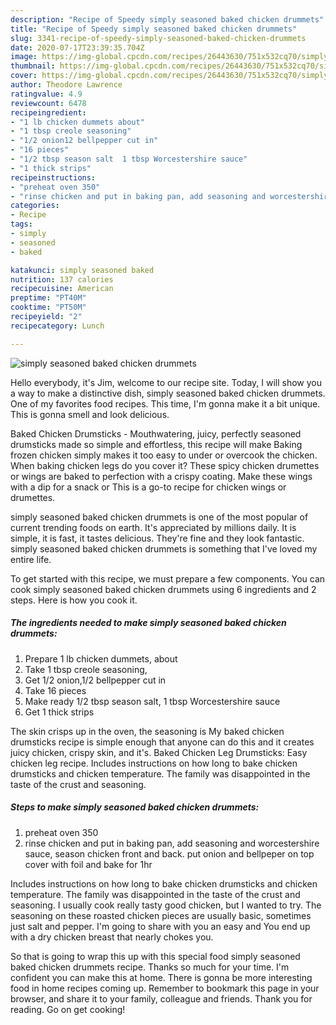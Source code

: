 ```yaml
---
description: "Recipe of Speedy simply seasoned baked chicken drummets"
title: "Recipe of Speedy simply seasoned baked chicken drummets"
slug: 3341-recipe-of-speedy-simply-seasoned-baked-chicken-drummets
date: 2020-07-17T23:39:35.704Z
image: https://img-global.cpcdn.com/recipes/26443630/751x532cq70/simply-seasoned-baked-chicken-drummets-recipe-main-photo.jpg
thumbnail: https://img-global.cpcdn.com/recipes/26443630/751x532cq70/simply-seasoned-baked-chicken-drummets-recipe-main-photo.jpg
cover: https://img-global.cpcdn.com/recipes/26443630/751x532cq70/simply-seasoned-baked-chicken-drummets-recipe-main-photo.jpg
author: Theodore Lawrence
ratingvalue: 4.9
reviewcount: 6478
recipeingredient:
- "1 lb chicken dummets about"
- "1 tbsp creole seasoning"
- "1/2 onion12 bellpepper cut in"
- "16 pieces"
- "1/2 tbsp season salt  1 tbsp Worcestershire sauce"
- "1 thick strips"
recipeinstructions:
- "preheat oven 350"
- "rinse chicken and put in baking pan, add seasoning and worcestershire sauce, season chicken front and back. put onion and bellpeper on top cover with foil and bake for 1hr"
categories:
- Recipe
tags:
- simply
- seasoned
- baked

katakunci: simply seasoned baked 
nutrition: 137 calories
recipecuisine: American
preptime: "PT40M"
cooktime: "PT50M"
recipeyield: "2"
recipecategory: Lunch

---
```



![simply seasoned baked chicken drummets](https://img-global.cpcdn.com/recipes/26443630/751x532cq70/simply-seasoned-baked-chicken-drummets-recipe-main-photo.jpg)

Hello everybody, it's Jim, welcome to our recipe site. Today, I will show you a way to make a distinctive dish, simply seasoned baked chicken drummets. One of my favorites food recipes. This time, I'm gonna make it a bit unique. This is gonna smell and look delicious.

Baked Chicken Drumsticks - Mouthwatering, juicy, perfectly seasoned drumsticks made so simple and effortless, this recipe will make Baking frozen chicken simply makes it too easy to under or overcook the chicken. When baking chicken legs do you cover it? These spicy chicken drumettes or wings are baked to perfection with a crispy coating. Make these wings with a dip for a snack or This is a go-to recipe for chicken wings or drumettes.

simply seasoned baked chicken drummets is one of the most popular of current trending foods on earth. It's appreciated by millions daily. It is simple, it is fast, it tastes delicious. They're fine and they look fantastic. simply seasoned baked chicken drummets is something that I've loved my entire life.


To get started with this recipe, we must prepare a few components. You can cook simply seasoned baked chicken drummets using 6 ingredients and 2 steps. Here is how you cook it.

<!--inarticleads1-->

##### The ingredients needed to make simply seasoned baked chicken drummets:

1. Prepare 1 lb chicken dummets, about
1. Take 1 tbsp creole seasoning,
1. Get 1/2 onion,1/2 bellpepper cut in
1. Take 16 pieces
1. Make ready 1/2 tbsp season salt,  1 tbsp Worcestershire sauce
1. Get 1 thick strips


The skin crisps up in the oven, the seasoning is My baked chicken drumsticks recipe is simple enough that anyone can do this and it creates juicy chicken, crispy skin, and it&#39;s. Baked Chicken Leg Drumsticks: Easy chicken leg recipe. Includes instructions on how long to bake chicken drumsticks and chicken temperature. The family was disappointed in the taste of the crust and seasoning. 

<!--inarticleads2-->

##### Steps to make simply seasoned baked chicken drummets:

1. preheat oven 350
1. rinse chicken and put in baking pan, add seasoning and worcestershire sauce, season chicken front and back. put onion and bellpeper on top cover with foil and bake for 1hr


Includes instructions on how long to bake chicken drumsticks and chicken temperature. The family was disappointed in the taste of the crust and seasoning. I usually cook really tasty good chicken, but I wanted to try. The seasoning on these roasted chicken pieces are usually basic, sometimes just salt and pepper. I&#39;m going to share with you an easy and You end up with a dry chicken breast that nearly chokes you. 

So that is going to wrap this up with this special food simply seasoned baked chicken drummets recipe. Thanks so much for your time. I'm confident you can make this at home. There is gonna be more interesting food in home recipes coming up. Remember to bookmark this page in your browser, and share it to your family, colleague and friends. Thank you for reading. Go on get cooking!
